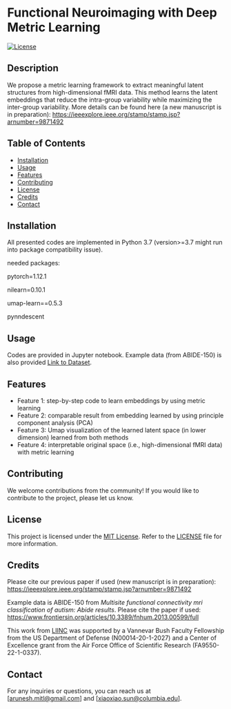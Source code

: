 # Functional Neuroimaging with Deep Metric Learning

[![License](https://img.shields.io/badge/License-MIT-blue.svg)](https://opensource.org/licenses/MIT)

## Description

We propose a metric learning framework to extract meaningful latent structures from high-dimensional fMRI data. This method learns the latent embeddings that reduce the intra-group variability while maximizing the inter-group variability. More details can be found here (a new manuscript is in preparation): https://ieeexplore.ieee.org/stamp/stamp.jsp?arnumber=9871492

## Table of Contents

- [Installation](#installation)
- [Usage](#usage)
- [Features](#features)
- [Contributing](#contributing)
- [License](#license)
- [Credits](#credits)
- [Contact](#contact)

## Installation

All presented codes are implemented in Python 3.7 (version>=3.7 might run into package compatibility issue). 

needed packages:

pytorch=1.12.1

nilearn=0.10.1

umap-learn==0.5.3

pynndescent

## Usage

Codes are provided in Jupyter notebook. Example data (from ABIDE-150) is also provided [Link to Dataset](https://www.dropbox.com/scl/fi/yyetw68bg12r9syf7gem2/abide_dl_80_data.pkl?rlkey=8je32mdk6n49xkiv27nhyohgs&dl=0). 

## Features

- Feature 1: step-by-step code to learn embeddings by using metric learning
- Feature 2: comparable result from embedding learned by using principle component analysis (PCA)
- Feature 3: Umap visualization of the learned latent space (in lower dimension) learned from both methods
- Feature 4: interpretable original space (i.e., high-dimensional fMRI data) with metric learning

## Contributing

We welcome contributions from the community! If you would like to contribute to the project, please let us know.

## License

This project is licensed under the [MIT License](https://opensource.org/licenses/MIT). Refer to the [LICENSE](LICENSE) file for more information.

## Credits

Please cite our previous paper if used (new manuscript is in preparation): https://ieeexplore.ieee.org/stamp/stamp.jsp?arnumber=9871492


Example data is ABIDE-150 from _Multisite functional connectivity mri classification of autism: Abide results_. Please cite the paper if used: https://www.frontiersin.org/articles/10.3389/fnhum.2013.00599/full


This work from [LIINC](https://liinc.bme.columbia.edu) was supported by a Vannevar Bush Faculty Fellowship from the US Department of Defense (N00014-20-1-2027) and a Center of Excellence grant from the Air Force Office of Scientific Research (FA9550-22-1-0337). 

## Contact

For any inquiries or questions, you can reach us at [arunesh.mitl@gmail.com] and [xiaoxiao.sun@columbia.edu]. 
